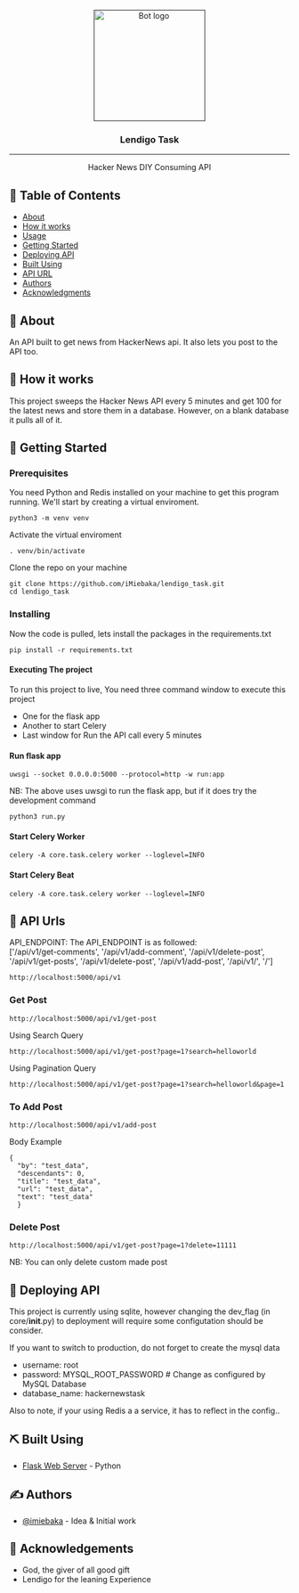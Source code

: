 <p align="center">
  <a href="" rel="noopener">
 <img width=200px height=200px src="https://i1.wp.com/lendigo.ng/wp-content/uploads/2019/12/Lendigo-Logo-2.png?w=1200" alt="Bot logo"></a>
</p>

<h3 align="center">Lendigo Task</h3>

---

<p align="center"> Hacker News DIY Consuming API
    <br> 
</p>

## 📝 Table of Contents

- [About](#about)
- [How it works](#working)
- [Usage](#usage)
- [Getting Started](#getting_started)
- [Deploying API](#deployment)
- [Built Using](#built_using)
- [API URL](#api-side)
- [Authors](#authors)
- [Acknowledgments](#acknowledgement)

## 🧐 About <a name = "about"></a>

An API built to get news from HackerNews api. It also lets you post to the API too.

## 💭 How it works <a name = "working"></a>

This project sweeps the Hacker News API every 5 minutes and get 100 for the latest news and store them in a database. However, on a blank database it pulls all of it.

## 🏁 Getting Started <a name = "getting_started"></a>

### Prerequisites

You need Python and Redis installed on your machine to get this program running. We'll start by creating a virtual enviroment.

```
python3 -m venv venv
```

Activate the virtual enviroment

```
. venv/bin/activate
```

Clone the repo on your machine

```
git clone https://github.com/iMiebaka/lendigo_task.git
cd lendigo_task
```

### Installing

Now the code is pulled, lets install the packages in the requirements.txt

```
pip install -r requirements.txt
```

#### Executing The project

To run this project to live, You need three command window to execute this project

- One for the flask app
- Another to start Celery
- Last window for Run the API call every 5 minutes

#### Run flask app

```
uwsgi --socket 0.0.0.0:5000 --protocol=http -w run:app
```

NB: The above uses uwsgi to run the flask app, but if it does try the development command

```
python3 run.py
```

#### Start Celery Worker

```
celery -A core.task.celery worker --loglevel=INFO

```

#### Start Celery Beat

```
celery -A core.task.celery worker --loglevel=INFO
```

## 💭 API Urls <a name = "api-side"></a>

<p> API_ENDPOINT:   The API_ENDPOINT is as followed:
<br>
['/api/v1/get-comments', '/api/v1/add-comment', '/api/v1/delete-post', '/api/v1/get-posts', '/api/v1/delete-post', '/api/v1/add-post', '/api/v1/', '/']
</p>

```
http://localhost:5000/api/v1
```

### Get Post
```
http://localhost:5000/api/v1/get-post

```

Using Search Query
```
http://localhost:5000/api/v1/get-post?page=1?search=helloworld

```

Using Pagination Query

```
http://localhost:5000/api/v1/get-post?page=1?search=helloworld&page=1
```


### To Add Post

```
http://localhost:5000/api/v1/add-post
```

Body Example

```
{
  "by": "test_data",
  "descendants": 0,
  "title": "test_data",
  "url": "test_data",
  "text": "test_data"
  }
```

### Delete Post
```
http://localhost:5000/api/v1/get-post?page=1?delete=11111

```
NB: You can only delete custom made post


## 🚀 Deploying API <a name = "deployment"></a>

This project is currently using sqlite, however changing the dev_flag (in core/**init**.py) to deployment will require some configutation should be consider.

If you want to switch to production, do not forget to create the mysql data

- username: root
- password: MYSQL_ROOT_PASSWORD # Change as configured by MySQL Database
- database_name: hackernewstask
  <br>

Also to note, if your using Redis a a service, it has to reflect in the config..


## ⛏️ Built Using <a name = "built_using"></a>

- [Flask Web Server](https://flask-login.readthedocs.io/en/latest/) - Python

## ✍️ Authors <a name = "authors"></a>

- [@imiebaka](https://github.com/imiebaka) - Idea & Initial work

## 🎉 Acknowledgements <a name = "acknowledgement"></a>

- God, the giver of all good gift
- Lendigo for the leaning Experience
